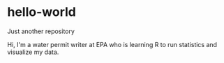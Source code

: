 # hello-world
Just another repository

Hi, I'm a water permit writer at EPA who is learning R to run statistics and visualize my data. 
